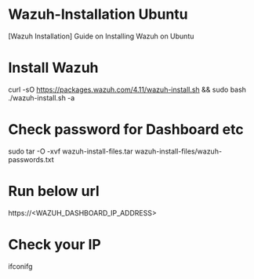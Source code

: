 # Wazuh-Installation Ubuntu
[Wazuh Installation] Guide on Installing Wazuh on Ubuntu

# Install Wazuh
curl -sO https://packages.wazuh.com/4.11/wazuh-install.sh && sudo bash ./wazuh-install.sh -a

# Check password for Dashboard etc
sudo tar -O -xvf wazuh-install-files.tar wazuh-install-files/wazuh-passwords.txt

# Run below url
https://<WAZUH_DASHBOARD_IP_ADDRESS>

# Check your IP
ifconifg

